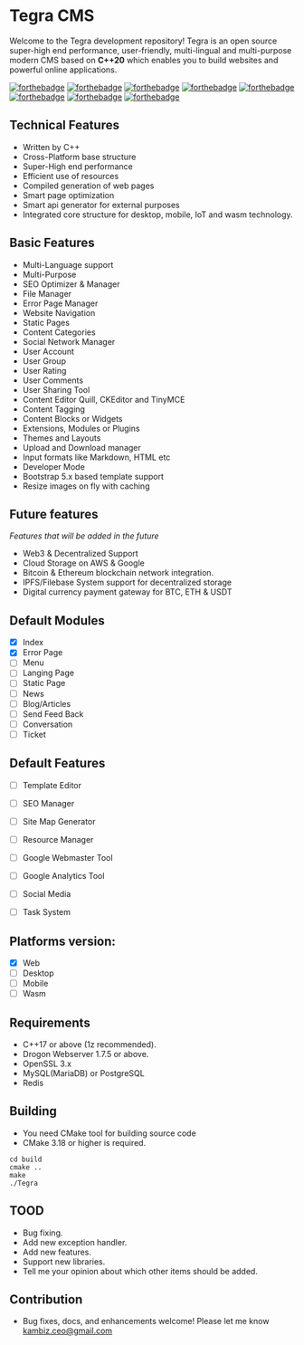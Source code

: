 # Tegra CMS
Welcome to the Tegra development repository!
Tegra is an open source super-high end performance, user-friendly, multi-lingual and multi-purpose modern CMS based on **C++20** which enables you to build websites and powerful online applications.

[![forthebadge](https://forthebadge.com/images/badges/open-source.svg)](https://forthebadge.com)
[![forthebadge](https://forthebadge.com/images/badges/made-with-c-plus-plus.svg)](https://forthebadge.com)
[![forthebadge](https://forthebadge.com/images/badges/made-with-javascript.svg)](https://forthebadge.com)
[![forthebadge](https://forthebadge.com/images/badges/uses-html.svg)](https://forthebadge.com)
[![forthebadge](https://forthebadge.com/images/badges/uses-js.svg)](https://forthebadge.com)
[![forthebadge](https://forthebadge.com/images/badges/uses-css.svg)](https://forthebadge.com)
[![forthebadge](https://forthebadge.com/images/badges/built-with-love.svg)](https://forthebadge.com)
[![forthebadge](https://forthebadge.com/images/badges/for-you.svg)](https://forthebadge.com)

## Technical Features
- Written by C++
- Cross-Platform base structure
- Super-High end performance
- Efficient use of resources
- Compiled generation of web pages
- Smart page optimization
- Smart api generator for external purposes
- Integrated core structure for desktop, mobile, IoT and wasm technology.

## Basic Features
- Multi-Language support
- Multi-Purpose
- SEO Optimizer & Manager
- File Manager
- Error Page Manager
- Website Navigation
- Static Pages
- Content Categories
- Social Network Manager
- User Account
- User Group
- User Rating
- User Comments
- User Sharing Tool
- Content Editor Quill, CKEditor and TinyMCE
- Content Tagging
- Content Blocks or Widgets
- Extensions, Modules or Plugins
- Themes and Layouts
- Upload and Download manager
- Input formats like Markdown, HTML etc
- Developer Mode
- Bootstrap 5.x based template support
- Resize images on fly with caching

## Future features
_Features that will be added in the future_
- Web3 & Decentralized  Support
- Cloud Storage on AWS & Google
- Bitcoin & Ethereum blockchain network integration.
- IPFS/Filebase System support for decentralized storage
- Digital currency payment gateway for BTC, ETH & USDT

## Default Modules
- [x] Index
- [x] Error Page
- [ ] Menu 
- [ ] Langing Page
- [ ] Static Page
- [ ] News
- [ ] Blog/Articles
- [ ] Send Feed Back
- [ ] Conversation
- [ ] Ticket

## Default Features
- [ ] Template Editor
- [ ] SEO Manager
- [ ] Site Map Generator
- [ ] Resource Manager
- [ ] Google Webmaster Tool
- [ ] Google Analytics Tool
- [ ] Social Media
- [ ] Task System


## Platforms version:
- [x] Web
- [ ] Desktop
- [ ] Mobile
- [ ] Wasm

## Requirements
- C++17 or above (1z recommended).
- Drogon Webserver 1.7.5 or above.
- OpenSSL 3.x
- MySQL(MariaDB) or PostgreSQL
- Redis

## Building

- You need CMake tool for building source code
- CMake 3.18 or higher is required.

```
cd build
cmake ..
make
./Tegra

```

## TOOD
- Bug fixing.
- Add new exception handler.
- Add new features.
- Support new libraries.
- Tell me your opinion about which other items should be added.

## Contribution
- Bug fixes, docs, and enhancements welcome! Please let me know kambiz.ceo@gmail.com
